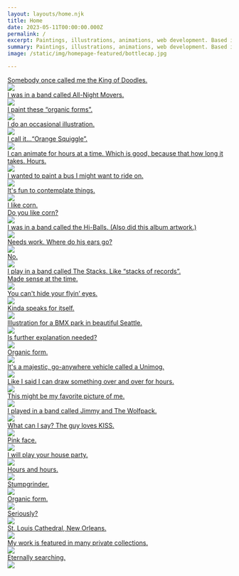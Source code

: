 ```yaml
---
layout: layouts/home.njk
title: Home
date: 2023-05-11T00:00:00.000Z
permalink: /
excerpt: Paintings, illustrations, animations, web development. Based in New Orleans, Louisiana.
summary: Paintings, illustrations, animations, web development. Based in New Orleans, Louisiana.
image: /static/img/homepage-featured/bottlecap.jpg

---
```


<div class="grid-home">
  <div class="grid-square">
  <a href="/animations/">
    <div class="overlay">Somebody once called me the King of Doodles.</div>
    <img src="/static/img/homepage-featured/160628_waver_600.gif"></a></div>
  <div class="grid-square">
    <a href="/tags/all-night-movers/">
    <div class="overlay">I was in a band called All-Night Movers.</div>
    <img src="/static/img/homepage-featured/all-night-movers-cover-aug-3-2002.jpg"></a></div>
  <div class="grid-square">
  <a href="/tags/paintings/">
    <div class="overlay">I paint these &ldquo;organic forms&rdquo;.</div>
    <img src="/static/img/homepage-featured/organicforms.jpg"></a></div>
  <div class="grid-square">
  <a href="/illustrations/">
    <div class="overlay">I do an occasional illustration.</div>
    <img src="/static/img/homepage-featured/baggyfinal.jpg"></a></div>
  <div class="grid-square">
    <a href="/paintings/">
    <div class="overlay">I call it...&ldquo;Orange Squiggle&rdquo;.</div>
    <img src="/static/img/homepage-featured/orangesquiggle02-edit.jpg"></a></div>
  <div class="grid-square">
    <a href="/animations/">
    <div class="overlay">I can animate for hours at a time. Which is good, because that how long it takes. Hours.</div>
    <img src="/static/img/homepage-featured/bunnyface-jan-10-2021.gif"></a></div>
  <div class="grid-square">
  <a href="/paintings/">
    <div class="overlay">I wanted to paint a bus I might want to ride on.</div>
    <img src="/static/img/homepage-featured/bus-painting-sep-24-2019.jpg"></a></div>
  <div class="grid-square">
    <a href="/paintings/">
    <div class="overlay">It's fun to contemplate things.</div>
    <img src="/static/img/homepage-featured/bottlecap.jpg"></a></div>
  <div class="grid-square">
    <a href="/paintings/">
    <div class="overlay">I like corn.<br>Do you like corn?</div>
    <img src="/static/img/homepage-featured/cornmanreadyfortheworld.jpg"></a></div>
  <div class="grid-square">
    <a href="/tags/hi-balls/">
    <div class="overlay">I was in a band called the Hi-Balls. (Also did this album artwork.)</div>
    <img src="/static/img/homepage-featured/coverLoveMusic.jpg"></a></div>
  <div class="grid-square">
    <a href="/tags/animations/">
    <div class="overlay">Needs work. Where do his ears go?</div>
    <img src="/static/img/homepage-featured/dailyRar02-redo-improve.gif"></a></div>
  <div class="grid-square">
    <a href="/paintings/">
    <div class="overlay">No.</div>
    <img src="/static/img/homepage-featured/negatorygoodbuddy-edit.jpg"></a></div>
  <div class="grid-square">
    <a href="/tags/the-stacks/">
    <div class="overlay">I play in a band called The Stacks. Like &ldquo;stacks of records&rdquo;.<br> Made sense at the time.</div>
    <img src="/static/img/homepage-featured/stacks-at-gasa-gasa-edit.jpg"></a></div>
  <div class="grid-square">
    <a href="/animations/">
    <div class="overlay">You can't hide your flyin&rsquo; eyes.</div>
    <img src="/static/img/homepage-featured/flyingeyes140709.gif"></a></div>
  <div class="grid-square">
    <a href="/tags/paintings/">
    <div class="overlay">Kinda speaks for itself.</div>
    <img src="/static/img/homepage-featured/fuckhead.jpg"></a></div>
  <div class="grid-square">
    <a href="/illustrations/">
    <div class="overlay">Illustration for a BMX park in beautiful Seattle.</div>
    <img src="/static/img/homepage-featured/harbo-edit.jpg"></a></div>
  <div class="grid-square">
    <a href="/paintings/">
    <div class="overlay">Is further explanation needed?</div>
    <img src="/static/img/homepage-featured/i-dont-like-this-edit.jpg"></a></div>
  <div class="grid-square">
    <a href="/paintings/">
    <div class="overlay">Organic form.</div>
    <img src="/static/img/homepage-featured/organicform5-chromeyellow-sq.jpg"></a></div>
  <div class="grid-square">
    <a href="/paintings/">
    <div class="overlay">It's a majestic, go-anywhere vehicle called a Unimog.</div>
    <img src="/static/img/homepage-featured/unimog-feb-20-2022.jpg"></a></div>
  <div class="grid-square">
    <a href="/animations/">
    <div class="overlay">Like I said I can draw something over and over for hours.</div>
    <img src="/static/img/homepage-featured/head-shaker.gif"></a></div>
  <div class="grid-square">
    <a href="/rock/">
    <div class="overlay">This might be my favorite picture of me.</div>
    <img src="/static/img/homepage-featured/all-night-movers-ferrara-window-by-jeff-pounds-edit.jpg"></a></div>
  <div class="grid-square">
    <a href="/tags/jimmy-and-the-wolfpack/">
    <div class="overlay">I played in a band called Jimmy and The Wolfpack.</div>
    <img src="/static/img/homepage-featured/jatwp_illustrationonly.png"></a></div>
  <div class="grid-square">
    <a href="/paintings/">
    <div class="overlay">What can I say? The guy loves KISS.</div>
    <img src="/static/img/homepage-featured/kissguy2.jpg"></a></div>
  <div class="grid-square">
    <a href="/paintings/">
    <div class="overlay">Pink face.</div>
    <img src="/static/img/homepage-featured/pink-face.jpg"></a></div>
  <div class="grid-square">
    <a href="/tags/house-shows/">
    <div class="overlay">I will play your house party.</div>
    <img src="/static/img/homepage-featured/all-night-movers-dave-jul-27-2002.jpg"></a></div>
  <div class="grid-square">
    <a href="/animations/">
    <div class="overlay">Hours and hours.</div>
    <img src="/static/img/homepage-featured/clockface.gif"></a></div>
  <div class="grid-square">
    <a href="/paintings/">
    <div class="overlay">Stumpgrinder.</div>
    <img src="/static/img/homepage-featured/rayco-completed-feb-2-2021.jpg"></a></div>
  <div class="grid-square">
    <a href="/paintings/">
    <div class="overlay">Organic form.</div>
    <img src="/static/img/homepage-featured/organic-form-something-jan-17-2021.jpg"></a></div>
  <div class="grid-square">
    <a href="/paintings/">
    <div class="overlay">Seriously?</div>
    <img src="/static/img/homepage-featured/seriously-dec-29-2020.jpg"></a></div>
  <div class="grid-square">
    <a href="/illustrations/">
    <div class="overlay">St. Louis Cathedral, New Orleans.</div>
    <img src="/static/img/homepage-featured/stloufinal.jpg"></a></div>
  <div class="grid-square">
    <a href="/paintings/">
    <div class="overlay">My work is featured in many private collections.</div>
    <img src="/static/img/homepage-featured/upsetguyinbathroom.jpg"></a></div>
  <div class="grid-square">
    <a href="/animations/">
    <div class="overlay">Eternally searching.</div>
    <img src="/static/img/homepage-featured/walkcycle.gif"></a></div>
</div>
